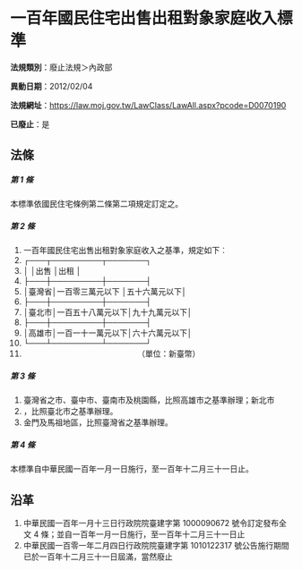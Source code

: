 # 一百年國民住宅出售出租對象家庭收入標準

**法規類別**：廢止法規＞內政部

**異動日期**：2012/02/04  

**法規網址**：https://law.moj.gov.tw/LawClass/LawAll.aspx?pcode=D0070190

**已廢止**：是



## 法條
##### 第 1 條
本標準依國民住宅條例第二條第二項規定訂定之。

##### 第 2 條
1. 一百年國民住宅出售出租對象家庭收入之基準，規定如下︰
1. ┌───┬─────────┬───────┐
1. │      │出售              │出租          │
1. ├───┼─────────┼───────┤
1. │臺灣省│一百零三萬元以下  │五十六萬元以下│
1. ├───┼─────────┼───────┤
1. │臺北市│一百五十八萬元以下│九十九萬元以下│
1. ├───┼─────────┼───────┤
1. │高雄市│一百一十一萬元以下│六十六萬元以下│
1. └───┴─────────┴───────┘
1. 　　　　　　　　　　　　　　　（單位：新臺幣）

##### 第 3 條
1. 臺灣省之市、臺中市、臺南市及桃園縣，比照高雄市之基準辦理；新北市
1. ，比照臺北市之基準辦理。
1. 金門及馬祖地區，比照臺灣省之基準辦理。

##### 第 4 條
本標準自中華民國一百年一月一日施行，至一百年十二月三十一日止。

## 沿革
1. 中華民國一百年一月十三日行政院院臺建字第 1000090672 號令訂定發布全文 4  條；並自一百年一月一日施行，至一百年十二月三十一日止
1. 中華民國一百零一年二月四日行政院院臺建字第 1010122317 號公告施行期間已於一百年十二月三十一日屆滿，當然廢止
